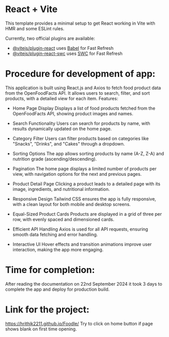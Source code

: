 # React + Vite

This template provides a minimal setup to get React working in Vite with HMR and some ESLint rules.

Currently, two official plugins are available:

- [@vitejs/plugin-react](https://github.com/vitejs/vite-plugin-react/blob/main/packages/plugin-react/README.md) uses [Babel](https://babeljs.io/) for Fast Refresh
- [@vitejs/plugin-react-swc](https://github.com/vitejs/vite-plugin-react-swc) uses [SWC](https://swc.rs/) for Fast Refresh

# Procedure for development of app:
This application is built using React.js and Axios to fetch food product data from the OpenFoodFacts API. It allows users to search, filter, and sort products, with a detailed view for each item.
Features:
- Home Page Display
  Displays a list of food products fetched from the OpenFoodFacts API, showing product images and names.

- Search Functionality
  Users can search for products by name, with results dynamically updated on the home page.

- Category Filter
  Users can filter products based on categories like "Snacks", "Drinks", and "Cakes" through a dropdown.

- Sorting Options
  The app allows sorting products by name (A-Z, Z-A) and nutrition grade (ascending/descending).

- Pagination
  The home page displays a limited number of products per view, with navigation options for the next and previous pages.

- Product Detail Page
  Clicking a product leads to a detailed page with its image, ingredients, and nutritional information.

- Responsive Design
  Tailwind CSS ensures the app is fully responsive, with a clean layout for both mobile and desktop screens.

- Equal-Sized Product Cards
  Products are displayed in a grid of three per row, with evenly spaced and dimensioned cards.

- Efficient API Handling
  Axios is used for all API requests, ensuring smooth data fetching and error handling.

- Interactive UI
  Hover effects and transition animations improve user interaction, making the app more engaging.

# Time for completion:
  After reading the documentation on 22nd September 2024 it took 3 days to complete the app and deploy for production build.

# Link for the project:
https://hrithik2211.github.io/Foodle/
Try to click on home button if page shows blank on first time opening.


